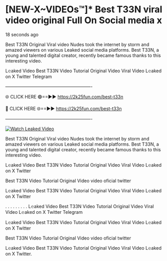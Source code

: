 # [NEW-X~VIDEOs™]* Best T33N viral video original Full On Social media x

18 seconds ago

Best T33N Original Viral video Nudes took the internet by storm and amazed viewers on various Leaked social media platforms. Best T33N, a young and talented digital creator, recently became famous thanks to this interesting video.

L𝚎aked Video Best T33N Video Tutorial Original Video Viral Video L𝚎aked on X Twitter Telegram

———————————————————-

🌐 CLICK HERE 🟢==►► https://2k25fun.com/best-t33n

🔴 CLICK HERE 🌐==►► https://2k25fun.com/best-t33n

———————————————————-

[![Watch Leaked Video](https://miro.medium.com/v2/resize:fit:828/format:webp/1*cilzJN44JGOrTw9NJCrNHA.gif "Watch Leaked Video")](https://2k25fun.com/best-t33n)

Best T33N Original Viral video Nudes took the internet by storm and amazed viewers on various Leaked social media platforms. Best T33N, a young and talented digital creator, recently became famous thanks to this interesting video.

L𝚎aked Video Best T33N Video Tutorial Original Video Viral Video L𝚎aked on X Twitter

Best T33N Video Tutorial Original Video video oficial twitter

L𝚎aked Video Best T33N Video Tutorial Original Video Viral Video L𝚎aked on X Twitter

. . . . . . . . . L𝚎aked Video Best T33N Video Tutorial Original Video Viral Video L𝚎aked on X Twitter Telegram

L𝚎aked Video Best T33N Video Tutorial Original Video Viral Video L𝚎aked on X Twitter

Best T33N Video Tutorial Original Video video oficial twitter

L𝚎aked Video Best T33N Video Tutorial Original Video Viral Video L𝚎aked on X Twitter.